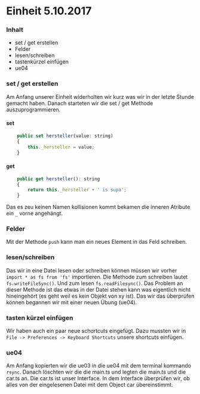 # Einheit 5.10.2017

### Inhalt
- set / get erstellen
- Felder
- lesen/schreiben
- tastenkürzel einfügen
- ue04

### set / get erstellen

Am Anfang unserer Einheit widerholten wir kurz was wir in der letzte Stunde gemacht haben. Danach starteten wir die set / get Methode auszuprogrammieren.  

#### set

```JavaScript
    public set hersteller(value: string)
    {
        this._hersteller = value;
    }
```


#### get

```JavaScript
    public get hersteller(): string
    {
        return this._hersteller + ' is supa';
    }
```


Das es zeu keinen Namen kollisionen kommt bekamen die inneren Atribute ein `_` vorne angehängt.

### Felder

Mit der Methode `push` kann man ein neues Element in das Feld schreiben.

### lesen/schreiben  
  
Das wir in eine Datei lesen oder schreiben können müssen wir vorher `import * as fs from 'fs'` importieren. Die Methode zum schreiben lautet `fs.writeFileSync()`. Und zum lesen `fs.readFilesync()`. Das Problem an dieser Methode ist das etwas in der Datei stehen kann was eigentlich nicht hineingehört (es geht weil es kein Objekt von xy ist). Das wir das überprüfen können begannen wir mit einer neuen Übung (ue04).  

### tasten kürzel einfügen

Wir haben auch ein paar neue schortcuts eingefügt. Dazu mussten wir in `File -> Preferences -> Keyboard Shortcuts` unsere shortcuts einfügen.  

### ue04

Am Anfang kopierten wir die ue03 in die ue04 mit dem terminal kommando `rsync`. Danach löschten wir die die main.ts und legten die main.ts und die car.ts an. Die car.ts ist unser Interface. In dem Interface überprüfen wir, ob alles von der eingelesenen Datei mit dem Object car übereinstimmt. 
